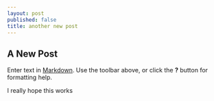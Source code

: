 ```yaml
---
layout: post
published: false
title: another new post
---
```


## A New Post

Enter text in [Markdown](http://daringfireball.net/projects/markdown/). Use the toolbar above, or click the **?** button for formatting help.

I really hope this works
